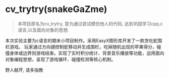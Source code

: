 # cv_trytry(snakeGaZme)
> 本项目原名为cv_trytry, 意为通过尝试模仿他人的代码, 达到巩固学习cpp,c语言,以及面向对象的思想.

本次实验主要为c语言的期末小项目制作。采用EasyX图形库开发了一款贪吃蛇围栏游戏。
玩家通过方向键控制蛇移动并生成围栏，吃掉随机出现的苹果得分，碰撞身体或边界则游戏结束。实现了实时积分统计、背景音乐播放等功能，运用面向对象编程思想，呈现了游戏循环、碰撞检测等核心机制。

野人献芹, 请多指教
